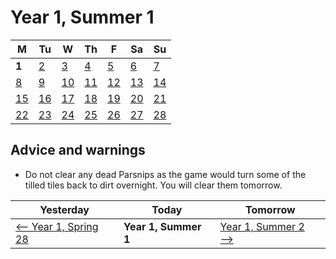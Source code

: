# Year 1, Summer 1

| M                          | Tu                        | W                         | Th                        | F                         | Sa                        | Su                        |
| -------------------------- | ------------------------- | ------------------------- | ------------------------- |-------------------------- | ------------------------- | ------------------------- |
| **1**                      | [2](year-1-summer-2.md)   | [3](year-1-summer-3.md)   | [4](year-1-summer-4.md)   | [5](year-1-summer-5.md)   | [6](year-1-summer-6.md)   | [7](year-1-summer-7.md)   |
| [8](year-1-summer-8.md)    | [9](year-1-summer-9.md)   | [10](year-1-summer-10.md) | [11](year-1-summer-11.md) | [12](year-1-summer-12.md) | [13](year-1-summer-13.md) | [14](year-1-summer-14.md) |
| [15](year-1-summer-15.md)  | [16](year-1-summer-16.md) | [17](year-1-summer-17.md) | [18](year-1-summer-18.md) | [19](year-1-summer-19.md) | [20](year-1-summer-20.md) | [21](year-1-summer-21.md) |
| [22](year-1-summer-22.md)  | [23](year-1-summer-23.md) | [24](year-1-summer-24.md) | [25](year-1-summer-25.md) | [26](year-1-summer-26.md) | [27](year-1-summer-27.md) | [28](year-1-summer-28.md) |

## Advice and warnings

- Do not clear any dead Parsnips as the game would turn some of the tilled tiles back to dirt overnight. You will clear them tomorrow.

| Yesterday                                   | Today                 | Tomorrow                                    |
| ------------------------------------------- | --------------------- | ------------------------------------------- |
| [⟵ Year 1, Spring 28](year-1-spring-28.md) | **Year 1, Summer 1**  | [Year 1, Summer 2 ⟶](year-1-summer-2.md)    |
